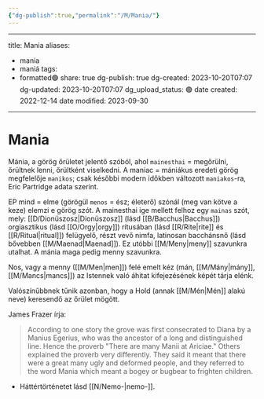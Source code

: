 ```yaml
---
{"dg-publish":true,"permalink":"/M/Mania/"}
---
```


---
title: Mania
aliases:
  - mania
  - maniá
tags:
  - formatted🟢
share: true
dg-publish: true
dg-created: 2023-10-20T07:07
dg-updated: 2023-10-20T07:07
dg_upload_status: 🟢
date created: 2022-12-14
date modified: 2023-09-30
---



# Mania

Mánia, a görög őrületet jelentő szóból, ahol `mainesthai` = megőrülni, őrültnek lenni, őrültként viselkedni. A maniac = mániákus eredeti görög megfelelője `manikos`; csak későbbi modern időkben változott `maniakos`-ra, Eric Partridge adata szerint.  

EP mind = elme (görögül `menos` = ész; életerő) szónál (meg van kötve a keze) elemzi e görög szót. A mainesthai ige mellett felhoz egy `mainas` szót, mely: [[D/Dionüszosz\|Dionüszosz]] (lásd [[B/Bacchus\|Bacchus]]) orgiasztikus (lásd [[O/Orgy\|orgy]]) rítusában (lásd [[R/Rite\|rite]] és [[R/Ritual\|ritual]]) felügyelő, részt vevő nimfa, latinosan bacchánsnő (lásd bővebben [[M/Maenad\|Maenad]]). Ez utóbbi [[M/Meny\|meny]] szavunkra utalhat. A mánia maga pedig menny szavunkra.  

Nos, vagy a menny ([[M/Men\|men]]) felé emelt kéz (mán, [[M/Mány\|mány]], [[M/Mancs\|mancs]]) az Istennek való áhitat kifejezésének képét tárja elénk.  
  
Valószínűbbnek tűnik azonban, hogy a Hold (annak [[M/Mén\|Mén]] alakú neve) keresendő az őrület mögött.  

James Frazer írja:  
> According to one story the grove was first consecrated to Diana by a Manius Egerius, who was the ancestor of a long and distinguished line. Hence the proverb "There are many Manii at Ariciae." Others explained the proverb very differently. They said it meant that there were a great many ugly and deformed people, and they referred to the word Mania which meant a bogey or bugbear to frighten children.  
- Háttértörténetet lásd [[N/Nemo-\|nemo-]].  